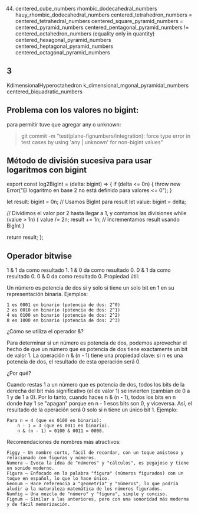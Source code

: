 44. centered_cube_numbers
rhombic_dodecahedral_numbers
hauy_rhombic_dodecahedral_numbers
centered_tetrahedron_numbers = centered_tetrahedral_numbers
centered_square_pyramid_numbers = centered_pyramid_numbers
centered_pentagonal_pyramid_numbers != centered_octahedron_numbers (equality only in quantity)
centered_hexagonal_pyramid_numbers
centered_heptagonal_pyramid_numbers
centered_octagonal_pyramid_numbers

## 3
KdimensionalHyperoctahedron
k_dimensional_mgonal_pyramidal_numbers
centered_biquadratic_numbers


## Problema con los valores no bigint:
para permitir tuve que agregar any o unknown:

> git commit -m "test(plane-fignumbers/integration): force type error in test cases by using 'any | unknown' for non-bigint values"

## Método de división sucesiva para usar logaritmos con bigint
export const log2BigInt = (delta: bigint) => {
  if (delta <= 0n) {
    throw new Error("El logaritmo en base 2 no está definido para valores <= 0");
  }

  let result: bigint = 0n; // Usamos BigInt para result
  let value: bigint = delta;

  // Dividimos el valor por 2 hasta llegar a 1, y contamos las divisiones
  while (value > 1n) {
    value /= 2n;
    result += 1n; // Incrementamos result usando BigInt
  }

  return result;
};


## Operador bitwise

1 & 1 da como resultado 1.
1 & 0 da como resultado 0.
0 & 1 da como resultado 0.
0 & 0 da como resultado 0.
Propiedad útil:

Un número es potencia de dos si y solo si tiene un solo bit en 1 en su representación binaria. Ejemplos:

    1 es 0001 en binario (potencia de dos: 2^0)
    2 es 0010 en binario (potencia de dos: 2^1)
    4 es 0100 en binario (potencia de dos: 2^2)
    8 es 1000 en binario (potencia de dos: 2^3)

¿Cómo se utiliza el operador &?

Para determinar si un número es potencia de dos, podemos aprovechar el hecho de que un número que es potencia de dos tiene exactamente un bit de valor 1. La operación n & (n - 1) tiene una propiedad clave: si n es una potencia de dos, el resultado de esta operación será 0.

¿Por qué?

Cuando restas 1 a un número que es potencia de dos, todos los bits de la derecha del bit más significativo (el de valor 1) se invierten (cambian de 0 a 1 y de 1 a 0). Por lo tanto, cuando haces n & (n - 1), todos los bits en n donde hay 1 se "apagan" porque en n - 1 esos bits son 0, y viceversa. Así, el resultado de la operación será 0 solo si n tiene un único bit 1.
Ejemplo:

    Para n = 4 (que es 0100 en binario):
        n - 1 = 3 (que es 0011 en binario).
        n & (n - 1) = 0100 & 0011 = 0000.


Recomendaciones de nombres más atractivos:

    Figgy – Un nombre corto, fácil de recordar, con un toque amistoso y relacionado con figuras y números.
    Numera – Evoca la idea de "números" y "cálculos", es pegajoso y tiene un sonido moderno.
    Figura – Enfocado en la palabra "figura" (números figurados) con un toque en español, lo que lo hace único.
    Geonum – Hace referencia a "geometría" y "números", lo que podría aludir a la naturaleza matemática de los números figurados.
    Numfig – Una mezcla de "número" y "figura", simple y conciso.
    Fignum – Similar a las anteriores, pero con una sonoridad más moderna y de fácil memorización.
